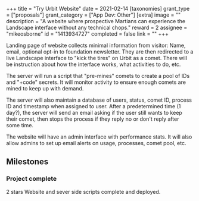 +++
title = "Try Urbit Website"
date = 2021-02-14
[taxonomies]
grant_type = ["proposals"]
grant_category = ["App Dev: Other"]
[extra]
image = ""
description = "A website where prospective Martians can experience the Landscape interface without any technical chops."
reward = 2
assignee = "mikeosborne"
id = "1413934727"
completed = false
link = ""
+++

Landing page of website collects minimal information from visitor: Name, email, optional opt-in to foundation newsletter. They are then redirected to a live Landscape interface to "kick the tires" on Urbit as a comet. There will be instruction about how the interface works, what activities to do, etc. 

The server will run a script that "pre-mines" comets to create a pool of IDs and "+code" secrets. It will monitor activity to ensure enough comets are mined to keep up with demand.

The server will also maintain a database of users, status, comet ID, process ID and timestamp when assigned to user.  After a predetermined time (1 day?), the server will send an email asking if the user still wants to keep their comet, then stops the process if they reply no or don't reply after some time.

The website will have an admin interface with performance stats. It will also allow admins to set up email alerts on usage, processes, comet pool, etc.

## Milestones


### Project complete
2 stars
Website and sever side scripts complete and deployed.

    